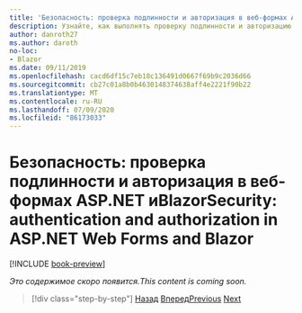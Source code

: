 ```yaml
---
title: 'Безопасность: проверка подлинности и авторизация в веб-формах ASP.NET иBlazor'
description: Узнайте, как выполнять проверку подлинности и авторизацию в веб-формах ASP.NET и Blazor .
author: danroth27
ms.author: daroth
no-loc:
- Blazor
ms.date: 09/11/2019
ms.openlocfilehash: cacd6df15c7eb18c136491d0667f69b9c2036d66
ms.sourcegitcommit: cb27c01a8b0b4630148374638aff4e2221f90b22
ms.translationtype: MT
ms.contentlocale: ru-RU
ms.lasthandoff: 07/09/2020
ms.locfileid: "86173033"
---
```

# <a name="security-authentication-and-authorization-in-aspnet-web-forms-and-blazor"></a><span data-ttu-id="23c4c-103">Безопасность: проверка подлинности и авторизация в веб-формах ASP.NET иBlazor</span><span class="sxs-lookup"><span data-stu-id="23c4c-103">Security: authentication and authorization in ASP.NET Web Forms and Blazor</span></span>

[!INCLUDE [book-preview](../../../includes/book-preview.md)]

<span data-ttu-id="23c4c-104">*Это содержимое скоро появится.*</span><span class="sxs-lookup"><span data-stu-id="23c4c-104">*This content is coming soon.*</span></span>

>[!div class="step-by-step"]
><span data-ttu-id="23c4c-105">[Назад](config.md)
>[Вперед](migration.md)</span><span class="sxs-lookup"><span data-stu-id="23c4c-105">[Previous](config.md)
[Next](migration.md)</span></span>

